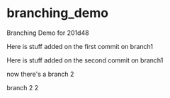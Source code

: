 # branching_demo
Branching Demo for 201d48

Here is stuff added on the first commit on branch1

Here is stuff added on the second commit on branch1

now there's a branch 2

branch 2 2
